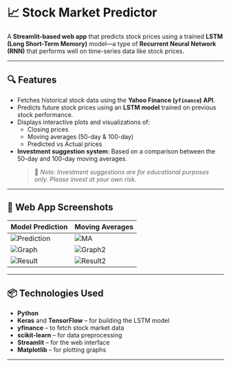 # 📈 Stock Market Predictor

A **Streamlit-based web app** that predicts stock prices using a trained **LSTM (Long Short-Term Memory)** model—a type of **Recurrent Neural Network (RNN)** that performs well on time-series data like stock prices.

---

## 🔍 Features

- Fetches historical stock data using the **Yahoo Finance (`yfinance`) API**.
- Predicts future stock prices using an **LSTM model** trained on previous stock performance.
- Displays interactive plots and visualizations of:
  - Closing prices
  - Moving averages (50-day & 100-day)
  - Predicted vs Actual prices
- **Investment suggestion system**: Based on a comparison between the 50-day and 100-day moving averages.
  > 📢 *Note: Investment suggestions are for educational purposes only. Please invest at your own risk.*

---

## 📸 Web App Screenshots

| Model Prediction | Moving Averages |
|------------------|-----------------|
| ![Prediction](https://github.com/user-attachments/assets/173533d1-8d8e-4bc6-8683-4f0ea529ec18) | ![MA](https://github.com/user-attachments/assets/6b975d87-f369-4771-ad56-eb211f2d95fa) |
| ![Graph](https://github.com/user-attachments/assets/2e932d85-352c-4938-ad35-a7fbe8d22626) | ![Graph2](https://github.com/user-attachments/assets/4cadd175-1cbb-4915-bab0-ee33167b8d5f) |
| ![Result](https://github.com/user-attachments/assets/5eeb2573-f526-410a-a218-33bfab004c05) | ![Result2](https://github.com/user-attachments/assets/ff0d83a8-c031-4687-9164-59555eae860a) |

---

## 📦 Technologies Used

- **Python**
- **Keras** and **TensorFlow** – for building the LSTM model
- **yfinance** – to fetch stock market data
- **scikit-learn** – for data preprocessing
- **Streamlit** – for the web interface
- **Matplotlib** – for plotting graphs

---


